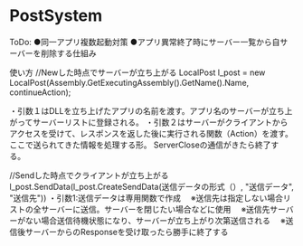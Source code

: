 # PostSystem
ToDo:
●同一アプリ複数起動対策
●アプリ異常終了時にサーバー一覧から自サーバーを削除する仕組み

使い方
//Newした時点でサーバーが立ち上がる
LocalPost l_post = new LocalPost(Assembly.GetExecutingAssembly().GetName().Name, continueAction);

・引数１はDLLを立ち上げたアプリの名前を渡す。アプリ名のサーバーが立ち上がってサーバーリストに登録される。
・引数２はサーバーがクライアントからアクセスを受けて、レスポンスを返した後に実行される関数（Action<string>）を渡す。
ここで送られてきた情報を処理する形。
ServerCloseの通信がきたら終了する。

  
//Sendした時点でクライアントが立ち上がる
l_post.SendData(l_post.CreateSendData(送信データの形式（）, "送信データ", "送信先"))
 ・引数1:送信データは専用関数で作成
　※送信先は指定しない場合リストの全サーバーに送信。サーバーを閉じたい場合などに使用
　※送信先サーバーがない場合送信待機状態になり、サーバーが立ち上がり次第送信される
　※送信後サーバーからのResponseを受け取ったら勝手に終了する
